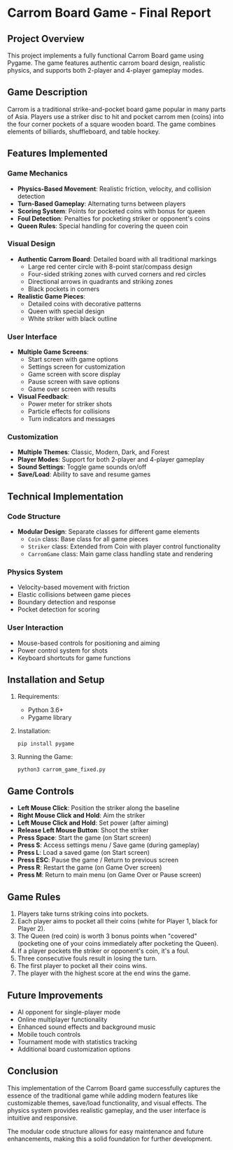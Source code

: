 # Carrom Board Game - Final Report

## Project Overview

This project implements a fully functional Carrom Board game using Pygame. The game features authentic carrom board design, realistic physics, and supports both 2-player and 4-player gameplay modes.

## Game Description

Carrom is a traditional strike-and-pocket board game popular in many parts of Asia. Players use a striker disc to hit and pocket carrom men (coins) into the four corner pockets of a square wooden board. The game combines elements of billiards, shuffleboard, and table hockey.

## Features Implemented

### Game Mechanics
- **Physics-Based Movement**: Realistic friction, velocity, and collision detection
- **Turn-Based Gameplay**: Alternating turns between players
- **Scoring System**: Points for pocketed coins with bonus for queen
- **Foul Detection**: Penalties for pocketing striker or opponent's coins
- **Queen Rules**: Special handling for covering the queen coin

### Visual Design
- **Authentic Carrom Board**: Detailed board with all traditional markings
  - Large red center circle with 8-point star/compass design
  - Four-sided striking zones with curved corners and red circles
  - Directional arrows in quadrants and striking zones
  - Black pockets in corners
- **Realistic Game Pieces**:
  - Detailed coins with decorative patterns
  - Queen with special design
  - White striker with black outline

### User Interface
- **Multiple Game Screens**:
  - Start screen with game options
  - Settings screen for customization
  - Game screen with score display
  - Pause screen with save options
  - Game over screen with results
- **Visual Feedback**:
  - Power meter for striker shots
  - Particle effects for collisions
  - Turn indicators and messages

### Customization
- **Multiple Themes**: Classic, Modern, Dark, and Forest
- **Player Modes**: Support for both 2-player and 4-player gameplay
- **Sound Settings**: Toggle game sounds on/off
- **Save/Load**: Ability to save and resume games

## Technical Implementation

### Code Structure
- **Modular Design**: Separate classes for different game elements
  - `Coin` class: Base class for all game pieces
  - `Striker` class: Extended from Coin with player control functionality
  - `CarromGame` class: Main game class handling state and rendering

### Physics System
- Velocity-based movement with friction
- Elastic collisions between game pieces
- Boundary detection and response
- Pocket detection for scoring

### User Interaction
- Mouse-based controls for positioning and aiming
- Power control system for shots
- Keyboard shortcuts for game functions

## Installation and Setup

1. Requirements:
   - Python 3.6+
   - Pygame library

2. Installation:
   ```
   pip install pygame
   ```

3. Running the Game:
   ```
   python3 carrom_game_fixed.py
   ```

## Game Controls

- **Left Mouse Click**: Position the striker along the baseline
- **Right Mouse Click and Hold**: Aim the striker
- **Left Mouse Click and Hold**: Set power (after aiming)
- **Release Left Mouse Button**: Shoot the striker
- **Press Space**: Start the game (on Start screen)
- **Press S**: Access settings menu / Save game (during gameplay)
- **Press L**: Load a saved game (on Start screen)
- **Press ESC**: Pause the game / Return to previous screen
- **Press R**: Restart the game (on Game Over screen)
- **Press M**: Return to main menu (on Game Over or Pause screen)

## Game Rules

1. Players take turns striking coins into pockets.
2. Each player aims to pocket all their coins (white for Player 1, black for Player 2).
3. The Queen (red coin) is worth 3 bonus points when "covered" (pocketing one of your coins immediately after pocketing the Queen).
4. If a player pockets the striker or opponent's coin, it's a foul.
5. Three consecutive fouls result in losing the turn.
6. The first player to pocket all their coins wins.
7. The player with the highest score at the end wins the game.

## Future Improvements

- AI opponent for single-player mode
- Online multiplayer functionality
- Enhanced sound effects and background music
- Mobile touch controls
- Tournament mode with statistics tracking
- Additional board customization options

## Conclusion

This implementation of the Carrom Board game successfully captures the essence of the traditional game while adding modern features like customizable themes, save/load functionality, and visual effects. The physics system provides realistic gameplay, and the user interface is intuitive and responsive.

The modular code structure allows for easy maintenance and future enhancements, making this a solid foundation for further development.
